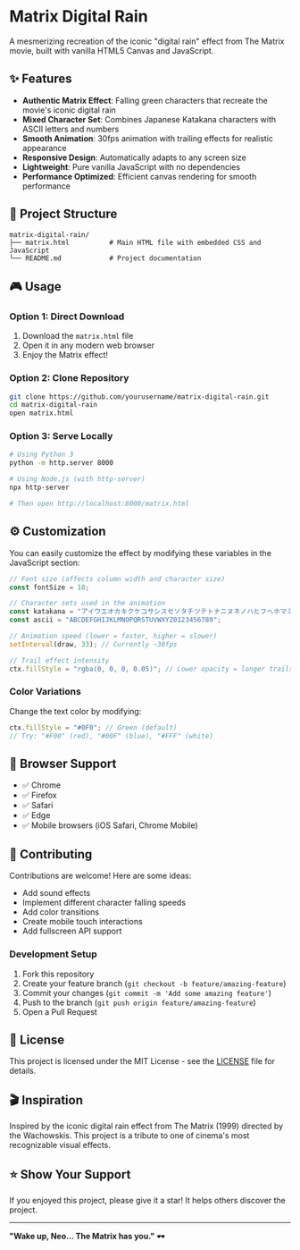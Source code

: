 # Matrix Digital Rain

A mesmerizing recreation of the iconic "digital rain" effect from The Matrix movie, built with vanilla HTML5 Canvas and JavaScript.

## ✨ Features

- **Authentic Matrix Effect**: Falling green characters that recreate the movie's iconic digital rain
- **Mixed Character Set**: Combines Japanese Katakana characters with ASCII letters and numbers
- **Smooth Animation**: 30fps animation with trailing effects for realistic appearance
- **Responsive Design**: Automatically adapts to any screen size
- **Lightweight**: Pure vanilla JavaScript with no dependencies
- **Performance Optimized**: Efficient canvas rendering for smooth performance

## 📁 Project Structure

```
matrix-digital-rain/
├── matrix.html          # Main HTML file with embedded CSS and JavaScript
└── README.md            # Project documentation
```

## 🎮 Usage

### Option 1: Direct Download
1. Download the `matrix.html` file
2. Open it in any modern web browser
3. Enjoy the Matrix effect!

### Option 2: Clone Repository
```bash
git clone https://github.com/yourusername/matrix-digital-rain.git
cd matrix-digital-rain
open matrix.html
```

### Option 3: Serve Locally
```bash
# Using Python 3
python -m http.server 8000

# Using Node.js (with http-server)
npx http-server

# Then open http://localhost:8000/matrix.html
```

## ⚙️ Customization

You can easily customize the effect by modifying these variables in the JavaScript section:

```javascript
// Font size (affects column width and character size)
const fontSize = 18;

// Character sets used in the animation
const katakana = "アイウエオカキクケコサシスセソタチツテトナニヌネノハヒフヘホマミムメモヤユヨラリルレロワヲン";
const ascii = "ABCDEFGHIJKLMNOPQRSTUVWXYZ0123456789";

// Animation speed (lower = faster, higher = slower)
setInterval(draw, 33); // Currently ~30fps

// Trail effect intensity
ctx.fillStyle = "rgba(0, 0, 0, 0.05)"; // Lower opacity = longer trails
```

### Color Variations
Change the text color by modifying:
```javascript
ctx.fillStyle = "#0F0"; // Green (default)
// Try: "#F00" (red), "#00F" (blue), "#FFF" (white)
```
## 📱 Browser Support

- ✅ Chrome 
- ✅ Firefox
- ✅ Safari
- ✅ Edge
- ✅ Mobile browsers (iOS Safari, Chrome Mobile)

## 🤝 Contributing

Contributions are welcome! Here are some ideas:

- Add sound effects
- Implement different character falling speeds
- Add color transitions
- Create mobile touch interactions
- Add fullscreen API support

### Development Setup
1. Fork this repository
2. Create your feature branch (`git checkout -b feature/amazing-feature`)
3. Commit your changes (`git commit -m 'Add some amazing feature'`)
4. Push to the branch (`git push origin feature/amazing-feature`)
5. Open a Pull Request

## 📜 License

This project is licensed under the MIT License - see the [LICENSE](LICENSE) file for details.

## 🎬 Inspiration

Inspired by the iconic digital rain effect from The Matrix (1999) directed by the Wachowskis. This project is a tribute to one of cinema's most recognizable visual effects.

## ⭐ Show Your Support

If you enjoyed this project, please give it a star! It helps others discover the project.



---

**"Wake up, Neo... The Matrix has you."** 🕶️
